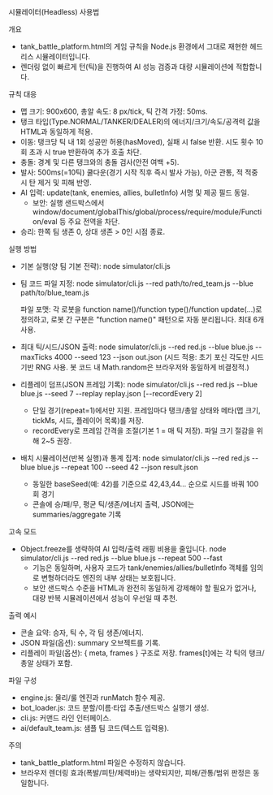 시뮬레이터(Headless) 사용법

개요
- tank_battle_platform.html의 게임 규칙을 Node.js 환경에서 그대로 재현한 헤드리스 시뮬레이터입니다.
- 렌더링 없이 빠르게 턴(틱)을 진행하여 AI 성능 검증과 대량 시뮬레이션에 적합합니다.

규칙 대응
- 맵 크기: 900x600, 총알 속도: 8 px/tick, 틱 간격 가정: 50ms.
- 탱크 타입(Type.NORMAL/TANKER/DEALER)의 에너지/크기/속도/공격력 값을 HTML과 동일하게 적용.
- 이동: 탱크당 틱 내 1회 성공만 허용(hasMoved), 실패 시 false 반환. 시도 횟수 10회 초과 시 true 반환하여 추가 호출 차단.
- 충돌: 경계 및 다른 탱크와의 충돌 검사(안전 여백 +5).
- 발사: 500ms(=10틱) 쿨다운(경기 시작 직후 즉시 발사 가능), 아군 관통, 적 적중 시 탄 제거 및 피해 반영.
- AI 입력: update(tank, enemies, allies, bulletInfo) 서명 및 제공 필드 동일.
  - 보안: 실행 샌드박스에서 window/document/globalThis/global/process/require/module/Function/eval 등 주요 전역을 차단.
- 승리: 한쪽 팀 생존 0, 상대 생존 > 0인 시점 종료.

실행 방법
- 기본 실행(양 팀 기본 전략):
  node simulator/cli.js

- 팀 코드 파일 지정:
  node simulator/cli.js --red path/to/red_team.js --blue path/to/blue_team.js

  파일 포맷: 각 로봇을 function name()/function type()/function update(...)로 정의하고,
  로봇 간 구분은 "function name()" 패턴으로 자동 분리됩니다. 최대 6개 사용.

- 최대 틱/시드/JSON 출력:
  node simulator/cli.js --red red.js --blue blue.js --maxTicks 4000 --seed 123 --json out.json
  (시드 적용: 초기 포신 각도만 시드 기반 RNG 사용. 봇 코드 내 Math.random은 브라우저와 동일하게 비결정적.)
  
 - 리플레이 덤프(JSON 프레임 기록):
   node simulator/cli.js --red red.js --blue blue.js --seed 7 --replay replay.json [--recordEvery 2]
   - 단일 경기(repeat=1)에서만 지원. 프레임마다 탱크/총알 상태와 메타(맵 크기, tickMs, 시드, 플레이어 목록)를 저장.
   - recordEvery로 프레임 간격을 조절(기본 1 = 매 틱 저장). 파일 크기 절감을 위해 2~5 권장.

- 배치 시뮬레이션(반복 실행)과 통계 집계:
  node simulator/cli.js --red red.js --blue blue.js --repeat 100 --seed 42 --json result.json
  - 동일한 baseSeed(예: 42)를 기준으로 42,43,44... 순으로 시드를 바꿔 100회 경기
  - 콘솔에 승/패/무, 평균 틱/생존/에너지 출력, JSON에는 summaries/aggregate 기록

고속 모드
- Object.freeze를 생략하여 AI 입력/출력 래핑 비용을 줄입니다.
  node simulator/cli.js --red red.js --blue blue.js --repeat 500 --fast
  - 기능은 동일하며, 사용자 코드가 tank/enemies/allies/bulletInfo 객체를 임의로 변형하더라도 엔진의 내부 상태는 보호됩니다.
  - 보안 샌드박스 수준을 HTML과 완전히 동일하게 강제해야 할 필요가 없거나, 대량 반복 시뮬레이션에서 성능이 우선일 때 추천.

출력 예시
- 콘솔 요약: 승자, 틱 수, 각 팀 생존/에너지.
- JSON 파일(옵션): summary 오브젝트를 기록.
 - 리플레이 파일(옵션): { meta, frames } 구조로 저장. frames[t]에는 각 틱의 탱크/총알 상태가 포함.

파일 구성
- engine.js: 물리/룰 엔진과 runMatch 함수 제공.
- bot_loader.js: 코드 분할/이름·타입 추출/샌드박스 실행기 생성.
- cli.js: 커맨드 라인 인터페이스.
- ai/default_team.js: 샘플 팀 코드(텍스트 입력용).

주의
- tank_battle_platform.html 파일은 수정하지 않습니다.
- 브라우저 렌더링 효과(폭발/피탄/체력바)는 생략되지만, 피해/관통/범위 판정은 동일합니다.
